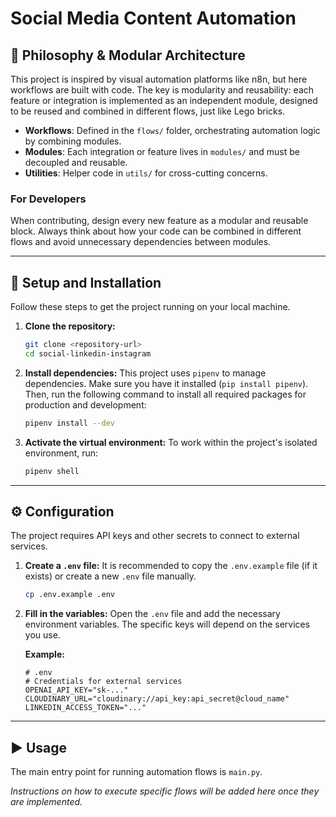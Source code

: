 # Social Media Content Automation

## 🧩 Philosophy & Modular Architecture

This project is inspired by visual automation platforms like n8n, but here workflows are built with code. The key is modularity and reusability: each feature or integration is implemented as an independent module, designed to be reused and combined in different flows, just like Lego bricks.

- **Workflows**: Defined in the `flows/` folder, orchestrating automation logic by combining modules.
- **Modules**: Each integration or feature lives in `modules/` and must be decoupled and reusable.
- **Utilities**: Helper code in `utils/` for cross-cutting concerns.

### For Developers

When contributing, design every new feature as a modular and reusable block. Always think about how your code can be combined in different flows and avoid unnecessary dependencies between modules.

---

## 🚀 Setup and Installation

Follow these steps to get the project running on your local machine.

1.  **Clone the repository:**

    ```bash
    git clone <repository-url>
    cd social-linkedin-instagram
    ```

2.  **Install dependencies:**
    This project uses `pipenv` to manage dependencies. Make sure you have it installed (`pip install pipenv`). Then, run the following command to install all required packages for production and development:

    ```bash
    pipenv install --dev
    ```

3.  **Activate the virtual environment:**
    To work within the project's isolated environment, run:
    ```bash
    pipenv shell
    ```

---

## ⚙️ Configuration

The project requires API keys and other secrets to connect to external services.

1.  **Create a `.env` file:**
    It is recommended to copy the `.env.example` file (if it exists) or create a new `.env` file manually.

    ```bash
    cp .env.example .env
    ```

2.  **Fill in the variables:**
    Open the `.env` file and add the necessary environment variables. The specific keys will depend on the services you use.

    **Example:**

    ```dotenv
    # .env
    # Credentials for external services
    OPENAI_API_KEY="sk-..."
    CLOUDINARY_URL="cloudinary://api_key:api_secret@cloud_name"
    LINKEDIN_ACCESS_TOKEN="..."
    ```

---

## ▶️ Usage

The main entry point for running automation flows is `main.py`.

_Instructions on how to execute specific flows will be added here once they are implemented._
